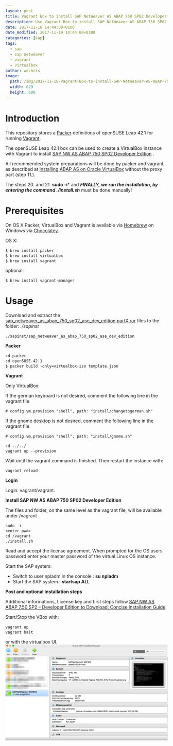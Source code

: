 ```yaml
---
layout: post
title: Vagrant Box to install SAP NetWeaver AS ABAP 750 SP02 Developer Edition 
description: Use Vagrant Box to install SAP NetWeaver AS ABAP 750 SP02 Developer Edition on VirtualBox image.
date: 2017-11-18 14:44:00+0100
date_modified: 2017-11-19 14:44:00+0100
categories: [sap]
tags:
  - sap
  - sap netweaver
  - vagrant
  - virtualbox
author: wechris
image:
  path: /img/2017-11-18-Vagrant-Box-to-install-SAP-NetWeaver-AS-ABAP-750SP02-Developer-Edition/Oracle_VM_VirtualBox_Manager.jpg
  width: 629
  height: 600
---
```

Introduction
============
This repository stores a [Packer](https://www.packer.io) definitions of openSUSE Leap 42.1 for running [Vagrant](https://www.vagrantup.com).
 
The openSUSE Leap 42.1 box can be used to create a VirtualBox instance with Vagrant to install [SAP NW AS ABAP 750 SP02 Developer Edition](https://blogs.sap.com/2016/11/03/sap-nw-as-abap-750-sp02-developer-edition-to-download/?preview_id=391853) .
 
 All recommended system preparations will be done by packer and vagrant, as described at [Installing ABAP AS on Oracle VirtualBox](https://blogs.sap.com/2016/11/03/linux-for-newbies-installing-opensuse-on-oracle-virtualbox/?preview_id=391946) without the proxy part (step 11.).

 The steps 20. and 21. **sudo -i*** and ***FINALLY, we run the installation, by entering the command ./install.sh*** must be done manually!
 
Prerequisites
=============
 
On OS X Packer, VirtualBox and Vagrant is available via [Homebrew](http://brew.sh/) on Windows via [Chocolatey](https://chocolatey.org).

OS X: 
```
$ brew install packer
$ brew install virtualbox
$ brew install vagrant
```
optional:
```
$ brew install vagrant-manager
```
 
Usage
=====
Download and extract the [sap_netweaver_as_abap_750_sp02_ase_dev_edition.partX.rar](https://tools.hana.ondemand.com/#abap) files to the folder: *./sapinst*

```
./sapinst/sap_netweaver_as_abap_750_sp02_ase_dev_edition
```

**Packer** 
```
cd packer
cd openSUSE-42.1
$ packer build -only=virtualbox-iso template.json
```
 
**Vagrant**

Only VirtualBox:

If the german keyboard is not desired, comment the following line in the vagrant file
````
# config.vm.provision "shell", path: "install/changetogerman.sh"
````
If the gnome desktop is not desired, comment the following line in the vagrant file
````
# config.vm.provision "shell", path: "install/gnome.sh"
````

```
cd ../../
vagrant up --provision
```

Wait until the vagrant command is finished. Then restart the instance with:
```
vagrant reload
```


**Login**

Login: vagrant/vagrant.

**Install SAP NW AS ABAP 750 SP02 Developer Edition**

The files and folder, on the same level as the vagrant file, will be available under /vagrant
````
sudo -i
<enter pwd>
cd /vagrant
./install.sh
````
Read and accept the license agreement.
When prompted for the OS users password enter your master password of the virtual Linux OS instance.

Start the SAP system:
- Switch to user npladm in the console : **su npladm**
- Start the SAP system : **startsap ALL**

**Post and optional installation steps**

Additional informations, License key and first steps follow [SAP NW AS ABAP 7.50 SP2 – Developer Edition to Download: Concise Installation Guide](https://blogs.sap.com/2016/11/03/sap-nw-as-abap-7.50-sp2-developer-edition-to-download-consise-installation-guide/)

Start/Stop the VBox with:
````
vagrant up
vagrant halt
````
or with the virtualbox UI.
![Oracle_VM_VirtualBox_Manager](/img/2017-11-18-Vagrant-Box-to-install-SAP-NetWeaver-AS-ABAP-750SP02-Developer-Edition/Oracle_VM_VirtualBox_Manager.jpg)
